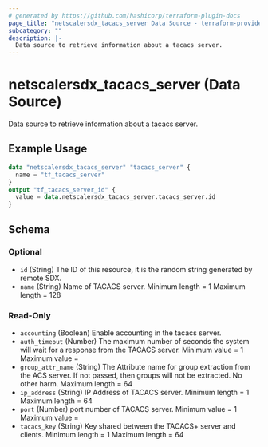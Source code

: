 ```yaml
---
# generated by https://github.com/hashicorp/terraform-plugin-docs
page_title: "netscalersdx_tacacs_server Data Source - terraform-provider-netscalersdx"
subcategory: ""
description: |-
  Data source to retrieve information about a tacacs server.
---
```


# netscalersdx_tacacs_server (Data Source)

Data source to retrieve information about a tacacs server.

## Example Usage

```terraform
data "netscalersdx_tacacs_server" "tacacs_server" {
  name = "tf_tacacs_server"
}
output "tf_tacacs_server_id" {
  value = data.netscalersdx_tacacs_server.tacacs_server.id
}
```

<!-- schema generated by tfplugindocs -->
## Schema

### Optional

- `id` (String) The ID of this resource, it is the random string generated by remote SDX.
- `name` (String) Name of TACACS server. Minimum length =  1 Maximum length =  128

### Read-Only

- `accounting` (Boolean) Enable accounting in the tacacs server.
- `auth_timeout` (Number) The maximum number of seconds the system will wait for a response from the TACACS server. Minimum value =  1 Maximum value =
- `group_attr_name` (String) The Attribute name for group extraction from the ACS server. If not passed, then groups will not be extracted. No other harm. Maximum length =  64
- `ip_address` (String) IP Address of TACACS server. Minimum length =  1 Maximum length =  64
- `port` (Number) port number of TACACS server. Minimum value =  1 Maximum value =
- `tacacs_key` (String) Key shared between the TACACS+ server and clients. Minimum length =  1 Maximum length =  64
